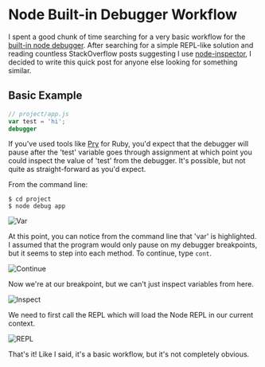 # Node Built-in Debugger Workflow

I spent a good chunk of time searching for a very basic workflow for the [built-in node debugger](http://nodejs.org/docs/latest/api/debugger.html). After searching for a simple REPL-like solution and reading countless StackOverflow posts suggesting I use [node-inspector](https://github.com/node-inspector/node-inspector), I decided to write this quick post for anyone else looking for something similar.

## Basic Example

```javascript
// project/app.js
var test = 'hi';
debugger
```

If you've used tools like [Pry](http://pryrepl.org/) for Ruby, you'd expect that the debugger will pause after the 'test' variable goes through assignment at which point you could inspect the value of 'test' from the debugger. It's possible, but not quite as straight-forward as you'd expect.

From the command line:
```
$ cd project
$ node debug app
```

![Var](http://i.imgur.com/nGzTH64.png)

At this point, you can notice from the command line that 'var' is highlighted. I assumed that the program would only pause on my debugger breakpoints, but it seems to step into each method. To continue, type `cont`.

![Continue](http://i.imgur.com/ve1T3SI.png)

Now we're at our breakpoint, but we can't just inspect variables from here.

![Inspect](http://i.imgur.com/YNvqXsA.png)

We need to first call the REPL which will load the Node REPL in our current context.

![REPL](http://i.imgur.com/YbuawIs.png)

That's it! Like I said, it's a basic workflow, but it's not completely obvious.